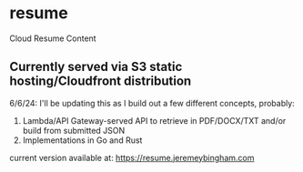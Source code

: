# resume
Cloud Resume Content

## Currently served via S3 static hosting/Cloudfront distribution

6/6/24:
I'll be updating this as I build out a few different concepts, probably:

1) Lambda/API Gateway-served API to retrieve in PDF/DOCX/TXT and/or build from submitted JSON
2) Implementations in Go and Rust

current version available at:
https://resume.jeremeybingham.com

